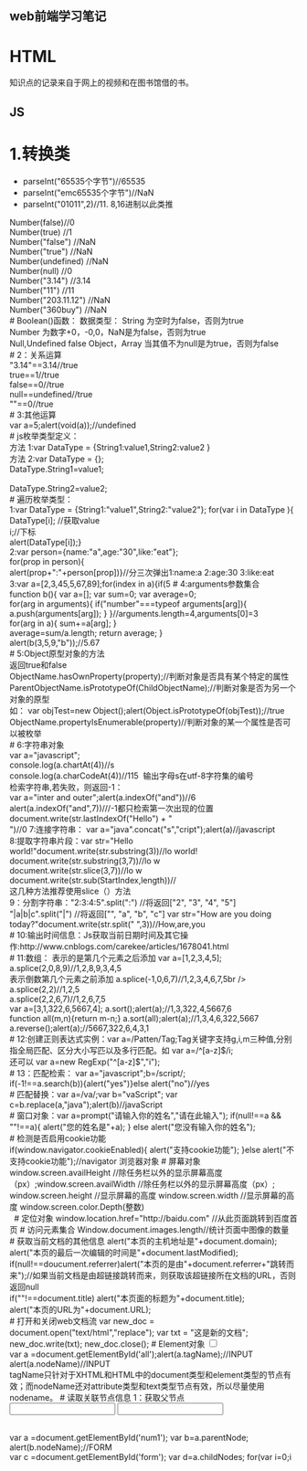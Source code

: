 ## web前端学习笔记
# HTML
知识点的记录来自于网上的视频和在图书馆借的书。
## JS
# 1.转换类<br />
<ul>
  <li>parseInt("65535个字节")//65535</li>
  <li>parseInt("emc65535个字节")//NaN</li>
 <li>parseInt("01011",2)//11. 8,16进制以此类推</li>
 </ul>
 Number(false)//0 <br/>
 Number(true) //1 <br/>
 Number("false") //NaN <br/>
 Number("true") //NaN <br/>
 Number(undefined) //NaN <br/>
 Number(null) //0 <br/>
 Number("3.14") //3.14 <br/>
 Number("11") //11 <br/>
 Number("203.11.12") //NaN <br/>
 Number("360buy") //NaN <br/>
# Boolean()函数：
 数据类型：
 String 为空时为false，否则为true<br/>
 Number 为数字+0，-0,0，NaN是为false，否则为true<br/>
 Null,Undefined false
 Object，Array 当其值不为null是为true，否则为false<br/>
 # 2：关系运算<br/>
"3.14"==3.14//true<br/>
true==1//true<br/>
false==0//true<br/>
null==undefined//true<br/>
""==0//true<br/>
# 3:其他运算<br/>
var a=5;alert(void(a));//undefined<br/>
# js枚举类型定义：<br/>
方法 1:var DataType = {String1:value1,String2:value2 }<br/>
方法 2:var DataType = {};<br/>
DataType.String1=value1;<br/><br/>
DataType.String2=value2;<br/>
# 遍历枚举类型：<br/>
1:var DataType = {String1:"value1",String2:"value2"};
for(var i in DataType ){<br/>
DataType[i]; //获取value<br/>i;//下标<br/>alert(DataType[i]);}<br/>
2:var person={name:"a",age:"30",like:"eat"};<br/>
for(prop in person){<br/>
alert(prop+":"+person[prop])}//分三次弹出1:name:a 2:age:30 3:like:eat<br/>
3:var a=[2,3,45,5,67,89];for(index in a){if(5<a[index]){alert("a的"+(index+1)+"个元素"+a[index]+"大于5");}}
for  in语句不需要定义计数器，所以在遍历一个数组是，其所消耗的资源要比for语句更低，执行效率更高，建议尽量使用for in语句来遍历数组，以提高脚本的执行效率。<br/>
# 4:arguments参数集合<br/>
function b(){
	var a=[];
	var sum=0;
	var average=0;<br/>
	for(arg in arguments){
		if("number"===typeof arguments[arg]){
			a.push(arguments[arg]);
		}
	}//arguments.length=4,arguments[0]=3<br/>
		for(arg in a){
			sum+=a[arg];
		}<br/>
		average=sum/a.length;
		return average;
	}
<br/>
	alert(b(3,5,9,"b"));//5.67<br/>	
# 5:Object原型对象的方法<br/>
返回true和false<br/>
ObjectName.hasOwnProperty(property);//判断对象是否具有某个特定的属性<br/>
ParentObjectName.isPrototypeOf(ChildObjectName);//判断对象是否为另一个对象的原型<br/>
如： var objTest=new Object();alert(Object.isPrototypeOf(objTest));//true<br/>
ObjectName.propertyIsEnumerable(property)//判断对象的某一个属性是否可以被枚举<br/> 
# 6:字符串对象<br/>
var a="javascript";<br/>console.log(a.chartAt(4))//s<br/>
console.log(a.charCodeAt(4))//115  输出字母s在utf-8字符集的编号<br/>
检索字符串,若失败，则返回-1：<br/>var a="inter and outer";alert(a.indexOf("and"))//6<br/>
alert(a.indexOf("and",7))///-1都只检索第一次出现的位置<br/>
document.write(str.lastIndexOf("Hello") + "<br />")//0
7:连接字符串： var a="java".concat("s","cript");alert(a)//javascript<br />
8:提取字符串片段：var str="Hello world!"document.write(str.substring(3))//lo world!
document.write(str.substring(3,7))//lo w<br />
document.write(str.slice(3,7))//lo w<br />
document.write(str.sub(StartIndex,length))//<br />这几种方法推荐使用slice（）方法<br />
9：分割字符串："2:3:4:5".split(":")	//将返回["2", "3", "4", "5"]
"|a|b|c".split("|")	//将返回["", "a", "b", "c"]
var str="How are you doing today?"document.write(str.split(" ",3))//How,are,you<br />
# 10:输出时间信息：Js获取当前日期时间及其它操作:http://www.cnblogs.com/carekee/articles/1678041.html <br />
# 11:数组：
表示的是第几个元素之后添加 var a=[1,2,3,4,5];
a.splice(2,0,8,9)//1,2,8,9,3,4,5<br />
表示倒数第几个元素之前添加 a.splice(-1,0,6,7)//1,2,3,4,6,7,5br />
a.splice(2,2)//1,2,5<br />
a.splice(2,2,6,7)//1,2,6,7,5<br />
var a=[3,1,322,6,5667,4]; a.sort();alert(a);//1,3,322,4,5667,6<br />
function all(m,n){return m-n;} a.sort(all);alert(a);//1,3,4,6,322,5667<br />
a.reverse();alert(a);//5667,322,6,4,3,1<br />
# 12:创建正则表达式实例：var a=/Patten/Tag;Tag关键字支持g,i,m三种值,分别指全局匹配、区分大小写匹以及多行匹配。如 var a=/^[a-z]$/i;<br />
还可以 var a=new RegExp("^[a-z]$","i");<br />
# 13：匹配检索： var a="javascript";b=/script/;<br />
if(-1!==a.search(b)){alert("yes")}else alert("no")//yes<br />
# 匹配替换：var a=/va/;var b="vaScript"; var c=b.replace(a,"java");alert(b)//javaScript<br />
# 窗口对象：var a=prompt("请输入你的姓名","请在此输入");
if(null!==a && ""!==a){
	alert("您的姓名是"+a);
}
else alert("您没有输入你的姓名");<br />
# 检测是否启用cookie功能
<br />
if(window.navigator.cookieEnabled){
	alert("支持cookie功能");
}else alert("不支持cookie功能");//navigator 浏览器对象
# 屏幕对象
window.screen.availHeight //除任务栏以外的显示屏幕高度（px）;window.screen.availWidth //除任务栏以外的显示屏幕高度（px）;
window.screen.height //显示屏幕的高度 window.screen.width //显示屏幕的高度
window.screen.color.Depth(整数)<br />  
# 定位对象
window.location.href="http://baidu.com" //从此页面跳转到百度首页
# 访问元素集合
Window.document.images.length//统计页面中图像的数量<br/>
# 获取当前文档的其他信息
alert("本页的主机地址是"+document.domain);<br/>
alert("本页的最后一次编辑的时间是"+document.lastModified);<br/>
if(null!==doucument.referrer)alert("本页的是由"+document.referrer+"跳转而来");//如果当前文档是由超链接跳转而来，则获取该超链接所在文档的URL，否则返回null<br/>
if(""!==document.title) alert("本页面的标题为"+document.title);<br/>
alert("本页的URL为"+document.URL);<br/>
# 打开和关闭web文档流
 var new_doc = document.open("text/html","replace");
    var txt = "这是新的文档";
    new_doc.write(txt);
    new_doc.close();
# Element对象
<input  id="all" type="checkbox" name="username" /><br/>
 var a =document.getElementById('all');alert(a.tagName);//INPUT<br/>
alert(a.nodeName)//INPUT<br/>
tagName只针对于XHTML和HTML中的document类型和element类型的节点有效；而nodeName还对attribute类型和text类型节点有效，所以尽量使用nodename。
# 读取关联节点信息
1：获取父节点<form action="" id="form">
<input type="number" name="text1" id="num1">
<input type="number" name="text2" id="num2"></form><br/>
 var a =document.getElementById('num1');
 var b=a.parentNode;
  alert(b.nodeName);//FORM<br/>
 var c =document.getElementById('form');
var d=a.childNodes;
for(var i=0;i<d.length;i++)
alert(d.item(i).nodeName);

 
